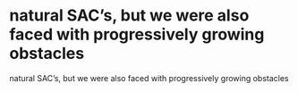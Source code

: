 # natural SAC’s, but we were also faced with progressively growing obstacles

natural SAC’s, but we were also faced with progressively growing obstacles